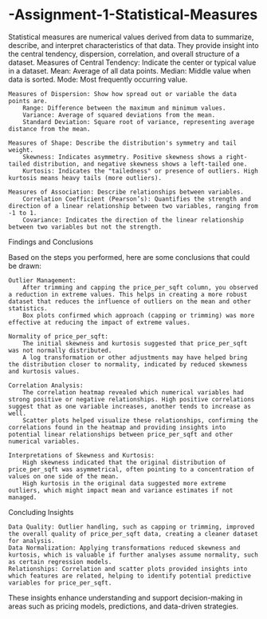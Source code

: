 # -Assignment-1-Statistical-Measures
Statistical measures are numerical values derived from data to summarize, describe, and interpret characteristics of that data. They provide insight into the central tendency, dispersion, correlation, and overall structure of a dataset. 
    Measures of Central Tendency: Indicate the center or typical value in a dataset.
        Mean: Average of all data points.
        Median: Middle value when data is sorted.
        Mode: Most frequently occurring value.

    Measures of Dispersion: Show how spread out or variable the data points are.
        Range: Difference between the maximum and minimum values.
        Variance: Average of squared deviations from the mean.
        Standard Deviation: Square root of variance, representing average distance from the mean.

    Measures of Shape: Describe the distribution's symmetry and tail weight.
        Skewness: Indicates asymmetry. Positive skewness shows a right-tailed distribution, and negative skewness shows a left-tailed one.
        Kurtosis: Indicates the "tailedness" or presence of outliers. High kurtosis means heavy tails (more outliers).

    Measures of Association: Describe relationships between variables.
        Correlation Coefficient (Pearson’s): Quantifies the strength and direction of a linear relationship between two variables, ranging from -1 to 1.
        Covariance: Indicates the direction of the linear relationship between two variables but not the strength.

Findings and Conclusions

Based on the steps you performed, here are some conclusions that could be drawn:

    Outlier Management:
        After trimming and capping the price_per_sqft column, you observed a reduction in extreme values. This helps in creating a more robust dataset that reduces the influence of outliers on the mean and other statistics.
        Box plots confirmed which approach (capping or trimming) was more effective at reducing the impact of extreme values.

    Normality of price_per_sqft:
        The initial skewness and kurtosis suggested that price_per_sqft was not normally distributed.
        A log transformation or other adjustments may have helped bring the distribution closer to normality, indicated by reduced skewness and kurtosis values.

    Correlation Analysis:
        The correlation heatmap revealed which numerical variables had strong positive or negative relationships. High positive correlations suggest that as one variable increases, another tends to increase as well.
        Scatter plots helped visualize these relationships, confirming the correlations found in the heatmap and providing insights into potential linear relationships between price_per_sqft and other numerical variables.

    Interpretations of Skewness and Kurtosis:
        High skewness indicated that the original distribution of price_per_sqft was asymmetrical, often pointing to a concentration of values on one side of the mean.
        High kurtosis in the original data suggested more extreme outliers, which might impact mean and variance estimates if not managed.

Concluding Insights

    Data Quality: Outlier handling, such as capping or trimming, improved the overall quality of price_per_sqft data, creating a cleaner dataset for analysis.
    Data Normalization: Applying transformations reduced skewness and kurtosis, which is valuable if further analyses assume normality, such as certain regression models.
    Relationships: Correlation and scatter plots provided insights into which features are related, helping to identify potential predictive variables for price_per_sqft.

These insights enhance understanding and support decision-making in areas such as pricing models, predictions, and data-driven strategies.
